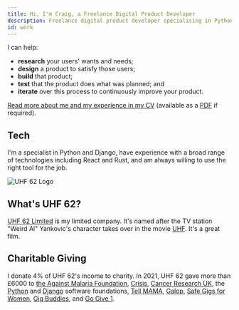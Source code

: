 ```yaml
---
title: Hi, I'm Craig, a Freelance Digital Product Developer
description: Freelance digital product developer specialising in Python and Django. Based in London.
id: work
---
```


I can help:

 * **research** your users' wants and needs;
 * **design** a product to satisfy those users;
 * **build** that product;
 * **test** that the product does what was planned; and
 * **iterate** over this process to continuously improve your product.

[Read more about me and my experience in my CV](/cv) (available as a [PDF](/cv.pdf) if required).

## Tech

I'm a specialist in Python and Django, have experience with a broad range of technologies including React and Rust, and am always willing to use the right tool for the job.

![UHF 62 Logo](https://www.uhf62.co.uk/assets/logo.svg)

## What's UHF&nbsp;62?

[UHF 62 Limited](http://uhf62.co.uk) is my limited company. It's named after the TV station "Weird Al" Yankovic's character takes over in the movie [UHF](https://www.imdb.com/title/tt0098546/). It's a great film.


## Charitable Giving

I donate 4% of UHF 62's income to charity. In 2021, UHF 62 gave more than £6000 to [the Against Malaria Foundation](http://againstmalaria.com), [Crisis](http://crisis.org.uk), [Cancer Research UK](https://www.cancerresearchuk.org), the [Python](https://www.python.org/psf/) and [Django](https://www.djangoproject.com/foundation/) software foundations, [Tell MAMA](https://tellmamauk.org), [Galop](https://galop.org.uk), [Safe Gigs for Women](https://sgfw.org.uk), [Gig Buddies](https://gigbuddies.org.uk), and [Go Give 1](https://gogiveone.org).
